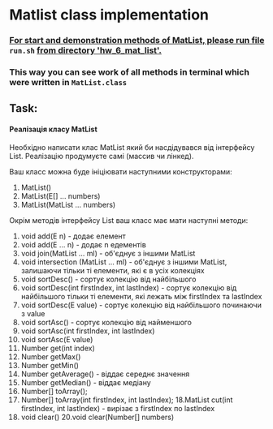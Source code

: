 # Matlist class implementation #
### <u> For start and demonstration methods of MatList, please run file </u> `run.sh` <u> from directory 'hw_6_mat_list'. </u> ###
### This way you can see work of all methods in terminal which were written in `MatList.class`  ###
## Task: ##
#### Реалізація класу MatList<Number>

Необхідно написати клас MatList який би насдідувався від інтерфейсу List. Реалізацію продумуєте самі (массив чи лінкед).

Ваш класс можна буде ініціювати наступними конструкторами:

1. MatList()
2. MatList(E[] ... numbers)
3. MatList(MatList … numbers)

Окрім методів інтерфейсу List ваш класс має мати наступні методи:

1. void add(E n) - додає елемент
2. void add(E ... n) - додає n едементів
3. void join(MatList ... ml) - об'єднує з іншими MatList
4. void intersection (MatList ... ml) - об'єднує з іншими MatList, залишаючи тільки ті елементи, які є в усіх колекціях
5. void sortDesc() - сортує колекцію від найбільшого
6. void sortDesc(int firstIndex, int lastIndex) - сортує колекцію від найбільшого тільки ті елементи, які лежать між firstIndex та lastIndex
7. void sortDesc(E value) - сортує колекцію від найбільшого починаючи з value
8. void sortAsc() - сортує колекцію від найменшого
9. void sortAsc(int firstIndex, int lastIndex)
10. void sortAsc(E value)
11. Number get(int index)
12. Number getMax()
13. Number getMin()
14. Number getAverage() - віддає середнє значення
15. Number getMedian() - віддає медіану
16. Number[] toArray();
17. Number[] toArray(int firstIndex, int lastIndex);
    18.MatList cut(int firstIndex, int lastIndex) - вирізає з firstIndex по lastIndex
19. void clear()
    20.void clear(Number[] numbers)
####